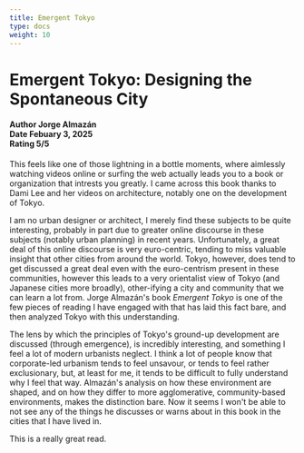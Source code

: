 ```yaml
---
title: Emergent Tokyo
type: docs
weight: 10
---
```


# **Emergent Tokyo: Designing the Spontaneous City**

<h4>Author <span>Jorge Almazán</span></br>
Date <span>Febuary 3, 2025</span></br>
Rating <span>5/5</span></h4>

This feels like one of those lightning in a bottle moments, where aimlessly watching videos online or surfing the web actually leads you to a book or organization that intrests you greatly. I came across this book thanks to Dami Lee and her videos on architecture, notably one on the development of Tokyo.

I am no urban designer or architect, I merely find these subjects to be quite interesting, probably in part due to greater online discourse in these subjects (notably urban planning) in recent years. Unfortunately, a great deal of this online discourse is very euro-centric, tending to miss valuable insight that other cities from around the world. Tokyo, however, does tend to get discussed a great deal even with the euro-centrism present in these communities, however this leads to a very orientalist view of Tokyo (and Japanese cities more broadly), other-ifying a city and community that we can learn a lot from. Jorge Almazán's book *Emergent Tokyo* is one of the few pieces of reading I have engaged with that has laid this fact bare, and then analyzed Tokyo with this understanding.

The lens by which the principles of Tokyo's ground-up development are discussed (through emergence), is incredibly interesting, and something I feel a lot of modern urbanists neglect. I think a lot of people know that corporate-led urbanism tends to feel unsavour, or tends to feel rather exclusionary, but, at least for me, it tends to be difficult to fully understand why I feel that way. Almazán's analysis on how these environment are shaped, and on how they differ to more agglomerative, community-based environments, makes the distinction bare. Now it seems I won't be able to not see any of the things he discusses or warns about in this book in the cities that I have lived in.

This is a really great read.
